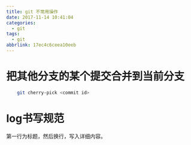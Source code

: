 ```yaml
---
title: git 不常用操作
date: 2017-11-14 10:41:04
categories:
  - git
tags:
  - git
abbrlink: 17ec4c6ceea10eeb
---
```


# 把其他分支的某个提交合并到当前分支

```sh
    git cherry-pick <commit id>
```

# log书写规范

第一行为标题，然后换行，写入详细内容。

